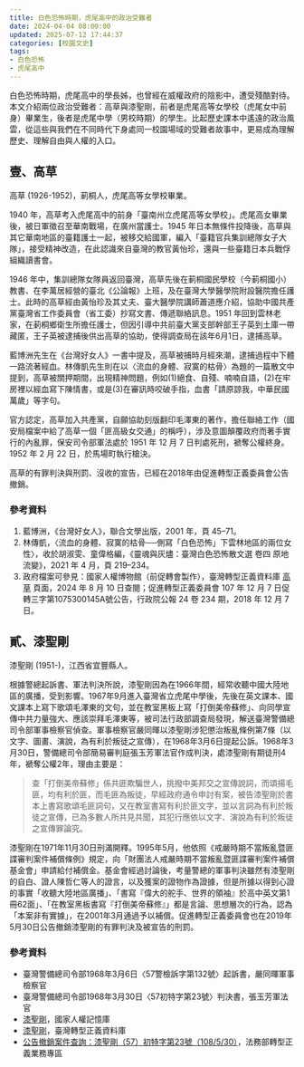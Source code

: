 ```yaml
---
title: 白色恐怖時期，虎尾高中的政治受難者
date: 2024-04-04 08:00:00
updated: 2025-07-12 17:44:37
categories: [校園文史]
tags:
- 白色恐怖
- 虎尾高中
---
```


白色恐怖時期，虎尾高中的學長姊，也曾經在威權政府的陰影中，遭受殘酷對待。本文介紹兩位政治受難者：高草與漆聖剛，前者是虎尾高等女學校（虎尾女中前身）畢業生，後者是虎尾中學（男校時期）的學生。比起歷史課本中遙遠的政治風雲，從這些與我們在不同時代下身處同一校園場域的受難者故事中，更易成為理解歷史、理解自由與人權的入口。

## 壹、高草

高草 (1926-1952)，莿桐人，虎尾高等女學校畢業。

1940 年，高草考入虎尾高中的前身「臺南州立虎尾高等女學校」。虎尾高女畢業後，被日軍徵召至華南戰場，在廣州當護士。1945 年日本無條件投降後，高草與其它華南地區的臺籍護士一起，被移交給國軍，編入「臺籍官兵集訓總隊女子大隊」，接受精神改造，在此認識來自臺灣的教官黃怡珍，還與一些臺籍日本兵戰俘組織讀書會。

1946 年中，集訓總隊女隊員返回臺灣，高草先後在莿桐國民學校（今莿桐國小）教書、在李萬居經營的臺北《公論報》上班，及在臺灣大學醫學院附設醫院擔任護士。此時的高草經由黃怡珍及其丈夫、臺大醫學院講師蕭道應介紹，協助中國共產黨臺灣省工作委員會（省工委）抄寫文書、傳遞聯絡訊息。1951 年回到雲林老家，在莿桐鄉衛生所擔任護士，但因引導中共前臺大黨支部幹部王子英到土庫一帶藏匿，王子英被逮捕後供出高草的協助，使得調查局在該年6月1日，逮捕高草。

藍博洲先生在《台灣好女人》一書中提及，高草被捕時月經來潮，逮捕過程中下體一路流著經血。林傳凱先生則在以〈流血的身體、寂寞的枯骨〉為題的一篇散文中提到，高草被關押期間，出現精神問題，例如(1)絕食、自殘、喃喃自語，(2)在牢房裡以經血寫下陳情書，或是(3)在審訊時咬破手指，血書「請原諒我，中華民國萬歲」等字句。

官方認定，高草加入共產黨，自願協助刻版翻印毛澤東的著作，擔任聯絡工作（國安局檔案中給了高草一個「匪高級女交通」的稱呼），涉及意圖顛覆政府而著手實行的內亂罪，保安司令部軍法處於 1951 年 12 月 7 日判處死刑，褫奪公權終身。1952 年 2 月 22 日，於馬場町執行槍決。

高草的有罪判決與刑罰、沒收的宣告，已經在2018年由促進轉型正義委員會公告撤銷。

### 參考資料

1. 藍博洲，《台灣好女人》，聯合文學出版，2001 年，頁 45–71。
2. 林傳凱，〈流血的身體、寂寞的枯骨──側寫「白色恐怖」下雲林地區的兩位女性〉，收於胡淑雯、童偉格編，《靈魂與灰燼：臺灣白色恐怖散文選  卷四  原地流變》，2021 年 4 月，頁 219–234。
3. 政府檔案可參見：國家人權博物館（前促轉會製作），臺灣轉型正義資料庫 [高草](https://twtjcdb.nhrm.gov.tw/Search/Detail/15983) 頁面，2024 年 8 月 10 日查閱；促進轉型正義委員會 107 年 12 月 7 日促轉三字第1075300145A號公告，行政院公報 24 卷 234 期，2018 年 12 月 7 日。

## 貳、漆聖剛

漆聖剛 (1951-)，江西省宜豐縣人。

根據警總起訴書、軍法判決所說，漆聖剛因為在1966年間，經常收聽中國大陸地區的廣播，受到影響。1967年9月進入臺灣省立虎尾中學後，先後在英文課本、國文課本上寫下歌頌毛澤東的文句，並在教室黑板上寫「打倒美帝蘇修」、向同學宣傳中共力量強大、應該崇拜毛澤東等，被司法行政部調查局發現，解送臺灣警備總司令部軍事檢察官偵查。軍事檢察官嚴同暉以漆聖剛涉犯懲治叛亂條例第7條（以文字、圖畫、演說，為有利於叛徒之宣傳），在1968年3月6日提起公訴。1968年3月30日，警備總司令部簡易審判庭張玉芳軍法官作成判決，處漆聖剛有期徒刑4年，褫奪公權2年，理由主要是：

> 查「打倒美帝蘇修」係共匪欺騙世人，挑撥中美邦交之宣傳說詞，而頌揚毛匪，均有利於匪，而毛匪為叛徒，早經政府通令申討有案，被告漆聖剛於書本上書寫歌頌毛匪詞句，又在教室書寫有利於匪文字，並以言詞為有利於叛徒之宣傳，已為多數人所共見共聞，其犯行應依以文字、演說為有利於叛徒之宣傳罪論究。

漆聖剛在1971年11月30日刑滿開釋。1995年5月，他依照《戒嚴時期不當叛亂暨匪諜審判案件補償條例》規定，向「財團法人戒嚴時期不當叛亂暨匪諜審判案件補償基金會」申請給付補償金。基金會經過討論後，考量警總的軍事判決雖然有漆聖剛的自白、證人陳哲仁等人的證言，以及獲案的證物作為證據，但是所據以得到心證的事實「收聽大陸地區廣播」、「書寫『偉大的舵手、世界的領袖』於高中英文第1冊62面」、「在教室黑板書寫『打倒美帝蘇修』」都是言論、思想層次的行為，認為「本案非有實據」，在2001年3月通過予以補償。促進轉型正義委員會也在2019年5月30日公告撤銷漆聖剛的有罪判決及被宣告的刑罰。

### 參考資料

* 臺灣警備總司令部1968年3月6日〈57警檢訴字第132號〉起訴書，嚴同暉軍事檢察官
* 臺灣警備總司令部1968年3月30日〈57初特字第23號〉判決書，張玉芳軍法官
* [漆聖剛](https://memory.nhrm.gov.tw/TopicExploration/Person/Detail/4723)，國家人權記憶庫
* [漆聖剛](https://twtjcdb.nhrm.gov.tw/Search/Detail/12936)，臺灣轉型正義資料庫
* [公告撤銷案件查詢：漆聖剛（57）初特字第23號（108/5/30）](https://www.moj.gov.tw/2204/2645/136573/136574/146515/)，法務部轉型正義業務專區